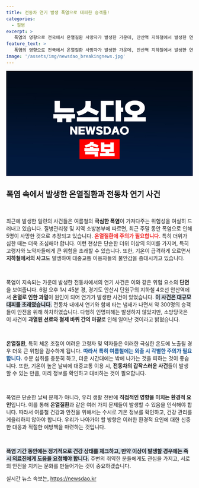 ```yaml
---
title: 전동차 연기 발생 폭염으로 대피한 승객들!
categories:
  - 질병
excerpt: >
   폭염의 영향으로 전국에서 온열질환 사망자가 발생한 가운데, 안산역 지하철에서 발생한 연기 사건이 승객들을 긴급 대피시켰다. 과열된 선로와 마찰로 생긴 연기의 원인은 무엇일까?
feature_text: >
   폭염의 영향으로 전국에서 온열질환 사망자가 발생한 가운데, 안산역 지하철에서 발생한 연기 사건이 승객들을 긴급 대피시켰다. 과열된 선로와 마찰로 생긴 연기의 원인은 무엇일까?
image: '/assets/img/newsdao_breakingnews.jpg'
---
```


<p><img src="/assets/img/newsdao_breakingnews.jpg" alt="ranknews 속보" /></p>

<h2 data-ke-size="size26">폭염 속에서 발생한 온열질환과 전동차 연기 사건</h2>

<p data-ke-size="size16">&nbsp;</p>

<p>최근에 발생한 일련의 사건들은 여름철의 <strong>극심한 폭염</strong>이 가져다주는 위험성을 여실히 드러내고 있습니다. 질병관리청 및 지역 소방본부에 따르면, 최근 주말 동안 폭염으로 인해 5명이 사망한 것으로 추정되고 있습니다. <b><span style="color: #ee2323;">온열질환에 주의가 필요합니다.</span></b> 특히 더위가 심한 때는 더욱 조심해야 합니다. 이런 현상은 단순한 더위 이상의 의미를 가지며, 특히 고령자와 노약자들에게 큰 위험을 초래할 수 있습니다. 또한, 기온이 급격하게 오르면서 <strong>지하철에서의 사고</strong>도 발생하여 대중교통 이용자들의 불안감을 증대시키고 있습니다.</p>

<p data-ke-size="size16">&nbsp;</p>

<p>폭염이 지속되는 가운데 발생한 전동차에서의 연기 사건은 이와 같은 위험 요소의 <strong>단면</strong>을 보여줍니다. 6일 오후 1시 45분 경, 경기도 안산시 단원구의 지하철 4호선 안산역에서 <strong>온열로 인한 과열</strong>이 원인이 되어 연기가 발생한 사건이 있었습니다. <b><span style="background-color: #21538527;">이 사건은 대규모 대피를 초래였습니다.</span></b> 전동차 내에서 연기와 함께 타는 냄새가 나면서 약 300명의 승객들이 안전을 위해 하차하였습니다. 다행히 인명피해는 발생하지 않았지만, 소방당국은 이 사건이 <strong>과열된 선로와 철제 바퀴 간의 마찰</strong>로 인해 일어난 것이라고 밝혔습니다.</p>

<p data-ke-size="size16">&nbsp;</p>

<p><strong>온열질환</strong>, 특히 체온 조절이 어려운 고령자 및 약자들은 이러한 극심한 온도에 노출될 경우 더욱 큰 위험을 감수하게 됩니다. <b><span style="color: #1a5490;">따라서 특히 여름철에는 외출 시 각별한 주의가 필요합니다.</span></b> 수분 섭취를 충분히 하고, 더운 시간대에는 밖에 나가는 것을 피하는 것이 좋습니다. 또한, 기온이 높은 날씨에 대중교통 이용 시, <strong>전동차의 갑작스러운 사건</strong>들이 발생할 수 있는 만큼, 미리 정보를 확인하고 대비하는 것이 필요합니다.</p>

<p data-ke-size="size16">&nbsp;</p>

<p>폭염은 단순한 날씨 문제가 아니라, 우리 생활 전반에 <strong>직접적인 영향을 미치는 환경적 요인</strong>입니다. 이를 통해 <strong>온열질환</strong>과 같은 여러 가지 문제들이 발생할 수 있음을 인식해야 합니다. 따라서 여름철 건강과 안전을 위해서는 수시로 기온 정보를 확인하고, 건강 관리를 게을리하지 않아야 합니다. 우리가 나아가야 할 방향은 이러한 환경적 요인에 대한 신중한 대응과 적절한 예방책을 마련하는 것입니다.</p>

<p data-ke-size="size16">&nbsp;</p>

<p><b><span style="background-color: #21538527;">폭염 기간 동안에는 정기적으로 건강 상태를 체크하고, 만약 이상이 발생할 경우에는 즉시 의료진에게 도움을 요청해야 합니다.</span></b> 주변의 취약한 분들에게도 관심을 가지고, 서로의 안전을 지키는 문화를 만들어가는 것이 중요하겠습니다.</p>
실시간 뉴스 속보는, <a href="https://newsdao.kr" rel="dofollow">https://newsdao.kr</a>


